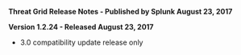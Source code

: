 **Threat Grid Release Notes - Published by Splunk August 23, 2017**


**Version 1.2.24 - Released August 23, 2017**

* 3.0 compatibility update release only
